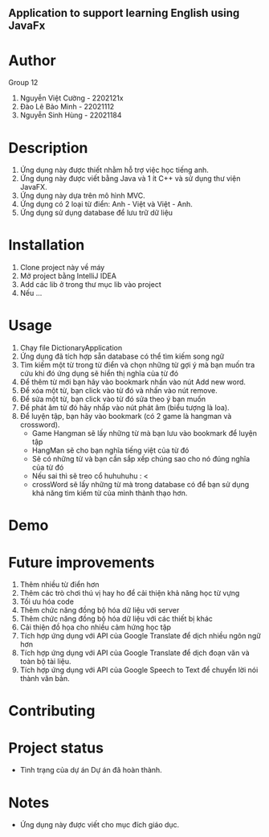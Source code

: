 ## Application to support learning English using JavaFx

# Author
Group 12
1. Nguyễn Việt Cường - 2202121x
2. Đào Lê Bảo Minh - 22021112
3. Nguyễn Sinh Hùng - 22021184

# Description
1. Ứng dụng này được thiết nhằm hỗ trợ việc học tiếng anh.
2. Ứng dụng này được viết bằng Java và 1 ít C++ và sử dụng thư viện JavaFX.
3. Ứng dụng này dựa trên mô hình MVC. 
4. Ứng dụng có 2 loại từ điển: Anh - Việt
và Việt - Anh. 
5. Ứng dụng sử dụng database để lưu trữ dữ liệu

# Installation 
1. Clone project này về máy
2. Mở project bằng IntelliJ IDEA
3. Add các lib ở trong thư mục lib vào project
4. Nếu ...

# Usage
1. Chạy file DictionaryApplication
2. Ứng dụng đã tích hợp sẵn database có thể tìm kiếm song ngữ
3. Tìm kiếm một từ trong từ điển và chọn những từ gợi ý mà bạn muốn tra cứu
khi đó ứng dụng sẽ hiển thị nghĩa của từ đó
4. Để thêm từ mới bạn hãy vào bookmark nhấn vào nút Add new word. 
5. Để xóa một từ, bạn click vào từ đó và nhấn vào nút remove. 
6. Để sửa một từ, bạn click vào từ đó sửa theo ý bạn muốn
7. Để phát âm từ đó hãy nhấp vào nút phát âm (biểu tượng là loa).
8. Để luyện tập, bạn hãy vào bookmark (có 2 game là hangman và crossword). 
   - Game Hangman sẽ lấy những từ mà bạn lưu vào bookmark để luyện tập
   - HangMan sẽ cho bạn nghĩa tiếng việt của từ đó
   - Sẽ có những từ và bạn cần sắp xếp chúng sao cho nó đúng nghĩa của từ đó
   - Nếu sai thì sẽ treo cổ huhuhuhu : <
   - crossWord sẽ lấy những từ mà trong database có để bạn sử dụng khả năng tìm kiếm từ của mình thành thạo hơn.

# Demo 


# Future improvements
1. Thêm nhiều từ điển hơn 
2. Thêm các trò chơi thú vị hay ho để cải thiện khả năng học từ vựng 
3. Tối ưu hóa code 
4. Thêm chức năng đồng bộ hóa dữ liệu với server
5. Thêm chức năng đồng bộ hóa dữ liệu với các thiết bị khác
6.   Cải thiện đồ họa cho nhiều cảm hứng học tập
7. Tích hợp ứng dụng với API của Google Translate để dịch nhiều ngôn ngữ hơn
8. Tích hợp ứng dụng với API của Google Translate để dịch đoạn văn và toàn bộ tài liệu.
9. Tích hợp ứng dụng với API của Google Speech to Text để chuyển lời nói thành văn bản.

# Contributing

# Project status
* Tình trạng của dự án
  Dự án đã hoàn thành.

# Notes 
* Ứng dụng này được viết cho mục đích giáo dục.